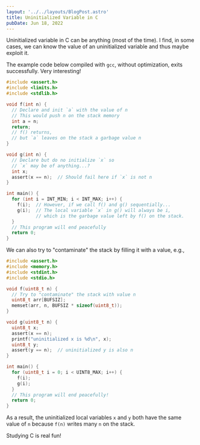 ```yaml
---
layout: '../../layouts/BlogPost.astro'
title: Uninitialized Variable in C
pubDate: Jun 18, 2022
---
```


Uninitialized variable in C can be anything (most of the time). I find, in some cases, we can know the value of an uninitialized variable and thus maybe exploit it.

The example code below compiled with `gcc`, without optimization, exits successfully. Very interesting!

```c
#include <assert.h>
#include <limits.h>
#include <stdlib.h>

void f(int n) {
  // Declare and init `a` with the value of n
  // This would push n on the stack memory
  int a = n;
  return;
  // f() returns,
  // but `a` leaves on the stack a garbage value n
}

void g(int n) {
  // Declare but do no initialize `x` so
  // `x` may be of anything...?
  int x;
  assert(x == n);  // Should fail here if `x` is not n
}

int main() {
  for (int i = INT_MIN; i < INT_MAX; i++) {
    f(i);  // However, if we call f() and g() sequentially...
    g(i);  // The local variable `x` in g() will always be i,
           // which is the garbage value left by f() on the stack.
  }
  // This program will end peacefully
  return 0;
}
```

We can also try to "contaminate" the stack by filling it with a value, e.g.,

```c
#include <assert.h>
#include <memory.h>
#include <stdint.h>
#include <stdio.h>

void f(uint8_t n) {
  // Try to "contaminate" the stack with value n
  uint8_t arr[BUFSIZ];
  memset(arr, n, BUFSIZ * sizeof(uint8_t));
}

void g(uint8_t n) {
  uint8_t x;
  assert(x == n);
  printf("uninitialized x is %d\n", x);
  uint8_t y;
  assert(y == n);  // uninitialized y is also n
}

int main() {
  for (uint8_t i = 0; i < UINT8_MAX; i++) {
    f(i);
    g(i);
  }
  // This program will end peacefully!
  return 0;
}
```

As a result, the uninitialized local variables `x` and `y` both have the same value of `n` because `f(n)` writes many `n` on the stack.

Studying C is real fun!
